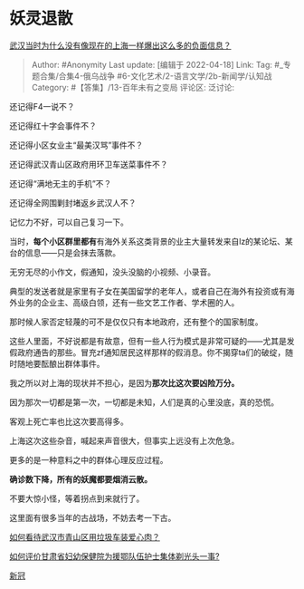 # 妖灵退散
[武汉当时为什么没有像现在的上海一样爆出这么多的负面信息？](https://www.zhihu.com/question/527737117/answer/2444559846)
> Author: #Anonymity
> Last update: [编辑于 2022-04-18]
> Link:
> Tag: #_专题合集/合集4-俄乌战争 #6-文化艺术/2-语言文学/2b-新闻学/认知战 
> Category: #【答集】/13-百年未有之变局
> 评论区:
> 泛讨论:

还记得F4一说不？

还记得红十字会事件不？

还记得小区女业主“最美汉骂”事件不？

还记得武汉青山区政府用环卫车送菜事件不？

还记得“满地无主的手机”不？

还记得全网围剿封堵返乡武汉人不？

记忆力不好，可以自己复习一下。

当时，**每个小区群里都有**有海外关系这类背景的业主大量转发来自lz的某论坛、某台的信息——只是会抹去落款。

无穷无尽的小作文，假通知，没头没脑的小视频、小录音。

典型的发送者就是家里有子女在美国留学的老年人，或者自己在海外有投资或有海外业务的企业主、高级白领，还有一些文艺工作者、学术圈的人。

那时候人家否定轻蔑的可不是仅仅只有本地政府，还有整个的国家制度。

这些人里面，不好说都是有故意，但有一些人行为模式是非常可疑的——尤其是发假政府通告的那些。冒充zf通知居民这样那样的假消息。你不揭穿ta们的破绽，随时随地要酝酿出群体事件。

我之所以对上海的现状并不担心，是因为**那次比这次要凶险万分。**

因为那次一切都是第一次，一切都是未知，人们是真的心里没底，真的恐慌。

客观上死亡率也比这次要高得多。

上海这次这些杂音，喊起来声音很大，但事实上远没有上次危急。

更多的是一种意料之中的群体心理反应过程。

**确诊数下降，所有的妖魔都要烟消云散。**

不要大惊小怪，等着拐点到来就行了。

这里面有很多当年的古战场，不妨去考一下古。

[如何看待武汉市青山区用垃圾车装爱心肉？](https://www.zhihu.com/question/378679948)

[如何评价甘肃省妇幼保健院为援鄂队伍护士集体剃光头一事?](https://www.zhihu.com/question/372623392)

[新冠](https://zhihu.com/collection/555541583)
